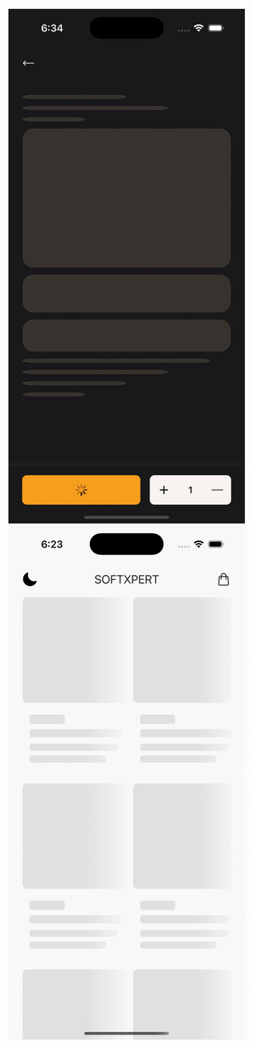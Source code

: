 ![Alt text](./src/assets/ezgif.com-video-to-gif-converter.gif)
![Alt text](./src/assets/SimulatorScreenRecording-iPhone16Pro-2025-09-29at18.23.10-ezgif.com-video-to-gif-converter.gif)